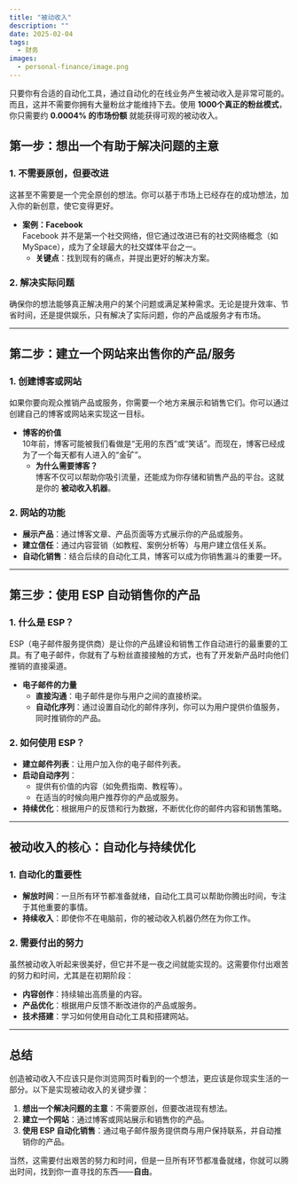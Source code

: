 ```yaml
---
title: "被动收入"
description: ""
date: 2025-02-04
tags:
  - 财务
images:
  - personal-finance/image.png
---
```


只要你有合适的自动化工具，通过自动化的在线业务产生被动收入是非常可能的。而且，这并不需要你拥有大量粉丝才能维持下去。使用 **1000个真正的粉丝模式**，你只需要约 **0.0004% 的市场份额** 就能获得可观的被动收入。

## 第一步：想出一个有助于解决问题的主意

### 1. 不需要原创，但要改进
这甚至不需要是一个完全原创的想法。你可以基于市场上已经存在的成功想法，加入你的新创意，使它变得更好。

- **案例：Facebook**  
  Facebook 并不是第一个社交网络，但它通过改进已有的社交网络概念（如 MySpace），成为了全球最大的社交媒体平台之一。  
  - **关键点**：找到现有的痛点，并提出更好的解决方案。

### 2. 解决实际问题
确保你的想法能够真正解决用户的某个问题或满足某种需求。无论是提升效率、节省时间，还是提供娱乐，只有解决了实际问题，你的产品或服务才有市场。

---

## 第二步：建立一个网站来出售你的产品/服务

### 1. 创建博客或网站
如果你要向观众推销产品或服务，你需要一个地方来展示和销售它们。你可以通过创建自己的博客或网站来实现这一目标。

- **博客的价值**  
  10年前，博客可能被我们看做是“无用的东西”或“笑话”。而现在，博客已经成为了一个每天都有人进入的“金矿”。  
  - **为什么需要博客？**  
    博客不仅可以帮助你吸引流量，还能成为你存储和销售产品的平台。这就是你的 **被动收入机器**。

### 2. 网站的功能
- **展示产品**：通过博客文章、产品页面等方式展示你的产品或服务。
- **建立信任**：通过内容营销（如教程、案例分析等）与用户建立信任关系。
- **自动化销售**：结合后续的自动化工具，博客可以成为你销售漏斗的重要一环。

---

## 第三步：使用 ESP 自动销售你的产品

### 1. 什么是 ESP？
ESP（电子邮件服务提供商）是让你的产品建设和销售工作自动进行的最重要的工具。有了电子邮件，你就有了与粉丝直接接触的方式，也有了开发新产品时向他们推销的直接渠道。

- **电子邮件的力量**  
  - **直接沟通**：电子邮件是你与用户之间的直接桥梁。
  - **自动化序列**：通过设置自动化的邮件序列，你可以为用户提供价值服务，同时推销你的产品。

### 2. 如何使用 ESP？
- **建立邮件列表**：让用户加入你的电子邮件列表。
- **启动自动序列**：
  - 提供有价值的内容（如免费指南、教程等）。
  - 在适当的时候向用户推荐你的产品或服务。
- **持续优化**：根据用户的反馈和行为数据，不断优化你的邮件内容和销售策略。

---

## 被动收入的核心：自动化与持续优化

### 1. 自动化的重要性
- **解放时间**：一旦所有环节都准备就绪，自动化工具可以帮助你腾出时间，专注于其他重要的事情。
- **持续收入**：即使你不在电脑前，你的被动收入机器仍然在为你工作。

### 2. 需要付出的努力
虽然被动收入听起来很美好，但它并不是一夜之间就能实现的。这需要你付出艰苦的努力和时间，尤其是在初期阶段：
- **内容创作**：持续输出高质量的内容。
- **产品优化**：根据用户反馈不断改进你的产品或服务。
- **技术搭建**：学习如何使用自动化工具和搭建网站。

---

## 总结

创造被动收入不应该只是你浏览网页时看到的一个想法，更应该是你现实生活的一部分。以下是实现被动收入的关键步骤：

1. **想出一个解决问题的主意**：不需要原创，但要改进现有想法。
2. **建立一个网站**：通过博客或网站展示和销售你的产品。
3. **使用 ESP 自动化销售**：通过电子邮件服务提供商与用户保持联系，并自动推销你的产品。

当然，这需要付出艰苦的努力和时间，但是一旦所有环节都准备就绪，你就可以腾出时间，找到你一直寻找的东西——**自由**。